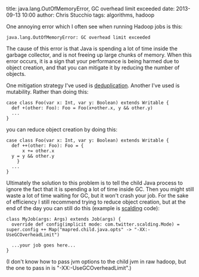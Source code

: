 title: java.lang.OutOfMemoryError, GC overhead limit exceeded
date: 2013-09-13 10:00
author: Chris Stucchio
tags: algorithms, hadoop





One annoying error which I often see when running Hadoop jobs is this:

    java.lang.OutOfMemoryError: GC overhead limit exceeded

The cause of this error is that Java is spending a lot of time inside the garbage collector, and is not freeing up large chunks of memory. When this error occurs, it is a sign that your performance is being harmed due to object creation, and that you can mitigate it by reducing the number of objects.



One mitigation strategy I've used is [deduplication](/blog/2013/deduplication.html). Another I've used is mutability. Rather than doing this:

    case class Foo(var x: Int, var y: Boolean) extends Writable {
      def +(other: Foo): Foo = Foo(x+other.x, y && other.y)
      ...
    }

you can reduce object creation by doing this:

    case class Foo(var x: Int, var y: Boolean) extends Writable {
      def ++(other: Foo): Foo = {
          x += other.x
	  y = y && other.y
        }
      ...
    }

Ultimately the solution to this problem is to tell the child Java process to ignore the fact that it is spending a lot of time inside GC. Then you might still waste a lot of time waiting for GC, but it won't crash your job. For the sake of efficiency I still recommend trying to reduce object creation, but at the end of the day you can still do this (example is [scalding](https://github.com/twitter/scalding) code):


    class MyJob(args: Args) extends Job(args) {
      override def config(implicit mode: com.twitter.scalding.Mode) = super.config ++ Map("mapred.child.java.opts" -> "-XX:-UseGCOverheadLimit")

      ...your job goes here...
    }

(I don't know how to pass jvm options to the child jvm in raw hadoop, but the one to pass in is "-XX:-UseGCOverheadLimit".)
